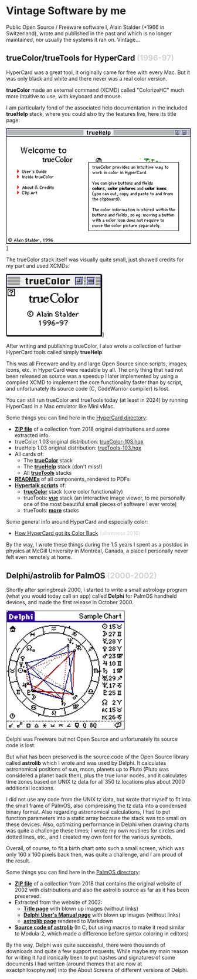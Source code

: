 # Vintage Software by me

Public Open Source / Freeware software I,
Alain Stalder (*1966 in Switzerland),
wrote and published in the past
and which is no longer maintained,
nor usually the systems it ran on.
Vintage…

## trueColor/trueTools for HyperCard <span style="color:lightgray">(1996-97)</span>

HyperCard was a great tool, it originally came for free with every Mac.
But it was only black and white and there never was a real color version.

**trueColor** made an external command (XCMD) called "ColorizeHC"
much more intuitive to use,
with keyboard and mouse.

I am particularly fond of the associated help documentation
in the included **trueHelp** stack,
where you could also try the features live,
here its title page:

![image](trueHelp.jpg)]

The trueColor stack itself was visually quite small,
just showed credits for my part and used XCMDs:

![image](trueColor.jpg)]

After writing and publishing trueColor,
I also wrote a collection of further HyperCard tools
called simply **trueHelp**.

This was all Freeware
and by and large Open Source
since scripts, images, icons, etc. in HyperCard
were readable by all.
The only thing that had not been released as source
was a speedup I later implemented by using a compiled XCMD
to implement the core functionality faster than by script,
and unfortunately its source code (C, CodeWarrior compiler) is lost.

You can still run trueColor and trueTools today (at least in 2024)
by running HyperCard in a Mac emulator like Mini vMac.

Some things you can find here in the [HyperCard directory](HyperCard):

* [**ZIP file**](HyperCard/collections/trueColor-trueTools-collection-2018.zip)
  of a collection from 2018 original distributions and some extracted info.
* trueColor 1.03 original distribution: [trueColor-103.hqx](HyperCard/distro/trueColor-103.hqx)
* trueHelp 1.03 original distribution: [trueTools-103.hqx](HyperCard/distro/trueTools-103.hqx)
* All cards of:
  * The [**trueColor**](HyperCard/cards/trueColor.md) stack
  * The [**trueHelp**](HyperCard/cards/trueHelp.md) stack (don't miss!)
  * All [**trueTools**](HyperCard/cards/trueTools.md) stacks
* [**READMEs**](HyperCard/READMEs) of all components, rendered to PDFs
* [**Hypertalk scripts**](HyperCard/HyperTalk) of:
  * [**trueColor**](HyperCard/HyperTalk/trueColor.md) stack (core color functionality)
  * trueTools: [**vue**](HyperCard/HyperTalk/trueTools-vue.md) stack 
    (an interactive image viewer, to me personally
    one of the most beautiful small pieces of software I ever wrote)
  * trueTools: [**more**](HyperCard/HyperTalk) stacks

Some general info around HyperCard and especially color:

* [How HyperCard got its Color Back](https://orangejuiceliberationfront.com/how-hypercard-got-its-color-back/) <span style="color:lightgray">(uliwitness 2016)</span>

By the way, I wrote these things during the 1.5 years
I spent as a postdoc in physics at McGill University in Montréal, Canada,
a place I personally never felt even remotely at home.

## Delphi/astrolib for PalmOS <span style="color:lightgray">(2000-2002)</span>

Shortly after springbreak 2000,
I started to write a small astrology program
(what you would today call an app)
called **Delphi** for PalmOS handheld devices,
and made the first release in October 2000.

[![image](delphi.jpg)](https://TODO)

Delphi was Freeware but not Open Source
and unfortunately its source code is lost.

But what has been preserved is the source code
of the Open Source library called **astrolib**
which I wrote and was used by Delphi.
It calculates astronomical positions of
sun, moon, planets up to Pluto
(Pluto was considered a planet back then),
plus the true lunar nodes,
and it calculates time zones based on
UNIX tz data for all 350 tz locations
plus about 2000 additional locations.

I did not use any code from the UNIX tz data,
but wrote that myself to fit into the small frame of PalmOS,
also compressing the tz data into a condensed binary format.
Also regarding astronomical calculations,
I had to put function parameters into a static array
because the stack was too small on these devices.
Also, optimizing performance in Delphi when drawing charts
was quite a challenge these times;
I wrote my own routines for circles and dotted lines, etc.,
and I created my own font for the various symbols.

Overall, of course, to fit a birth chart onto such a small screen,
which was only 160 x 160 pixels back then, was quite a challenge,
and I am proud of the result.

Some things you can find here in the [PalmOS directory](PalmOS):

* [**ZIP file**](PalmOS/collections/Delphi-astrolib-collection-2018.zip)
  of a collection from 2018 that
  contains the original website of 2002 with distributions
  and also the astrolib source as far as it has been preserved.
* Extracted from the website of 2002:
  * [**Title page**](PalmOS/extracts/web/index.md) with blown up images (without links)
  * [**Delphi User's Manual page**](PalmOS/extracts/web/delphi-users-manual.md) with blown up images (without links)
  * [**astrolib page**](PalmOS/extracts/web/astrolib.md) rendered to Markdown
* [**Source code of astrolib**](PalmOS/source/astrolib)
  (In C, but using macros to make it read similar to Modula-2,
  which made a difference before syntax coloring in editors)

By the way, Delphi was quite successful,
there were thousands of downloads and quite a few support requests.
While maybe my main reason for writing it had ironically been
to put hashes and signatures of some documents I had written
(around themes that are now at exactphilosophy.net)
into the About Screens of different versions of Delphi.
